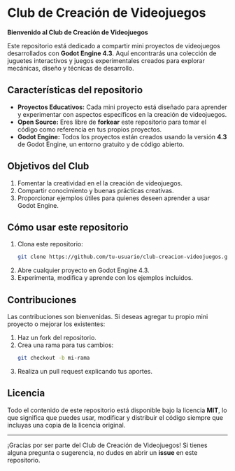 # Club de Creación de Videojuegos

**Bienvenido al Club de Creación de Videojuegos**

Este repositorio está dedicado a compartir mini proyectos de videojuegos desarrollados con **Godot Engine 4.3**. Aquí encontrarás una colección de juguetes interactivos y juegos experimentales creados para explorar mecánicas, diseño y técnicas de desarrollo.

## Características del repositorio
- **Proyectos Educativos:** Cada mini proyecto está diseñado para aprender y experimentar con aspectos específicos en la creación de videojuegos.
- **Open Source:** Eres libre de **forkear** este repositorio para tomar el código como referencia en tus propios proyectos.
- **Godot Engine:** Todos los proyectos están creados usando la versión **4.3** de Godot Engine, un entorno gratuito y de código abierto.

## Objetivos del Club
1. Fomentar la creatividad en el la creación de videojuegos.
2. Compartir conocimiento y buenas prácticas creativas.
3. Proporcionar ejemplos útiles para quienes deseen aprender a usar Godot Engine.

## Cómo usar este repositorio
1. Clona este repositorio:
   ```bash
   git clone https://github.com/tu-usuario/club-creacion-videojuegos.git
   ```
2. Abre cualquier proyecto en Godot Engine 4.3.
3. Experimenta, modifica y aprende con los ejemplos incluidos.

## Contribuciones
Las contribuciones son bienvenidas. Si deseas agregar tu propio mini proyecto o mejorar los existentes:
1. Haz un fork del repositorio.
2. Crea una rama para tus cambios:
   ```bash
   git checkout -b mi-rama
   ```
3. Realiza un pull request explicando tus aportes.

## Licencia
Todo el contenido de este repositorio está disponible bajo la licencia **MIT**, lo que significa que puedes usar, modificar y distribuir el código siempre que incluyas una copia de la licencia original.

---

¡Gracias por ser parte del Club de Creación de Videojuegos!
Si tienes alguna pregunta o sugerencia, no dudes en abrir un **issue** en este repositorio.

